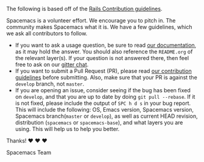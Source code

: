 The following is based off of the [Rails Contribution guidelines][].

Spacemacs is a volunteer effort. We encourage you to pitch in. The community makes Spacemacs what it is. We have a few guidelines, which we ask all contributors to follow.

- If you want to ask a usage question, be sure to read [our documentation][], as it may hold the answer. You should also reference the `README.org` of the relevant layer(s). If your question is not answered there, then feel free to ask on our [gitter chat][].
- If you want to submit a Pull Request (PR), please read [our contribution guidelines][] before submitting. Also, make sure that your PR is against the `develop` branch, not `master`.
- If you are opening an issue, consider seeing if the bug has been fixed on `develop`, and that you are up to date by doing `git pull --rebase`. If it is not fixed, please include the output of `SPC h d s` in your bug report. This will include the following: OS, Emacs version, Spacemacs version, Spacemacs branch(`master` or `develop`), as well as current HEAD revision, distribution (`spacemacs` or `spacemacs-base`), and what layers you are using. This will help us to help you better.

Thanks! :heart: :heart: :heart:

Spacemacs Team

[Rails Contribution guidelines]: https://github.com/rails/rails/blob/master/CONTRIBUTING.md
[our documentation]: doc/DOCUMENTATION.org
[gitter chat]: https://gitter.im/syl20bnr/spacemacs
[our contribution guidelines]: doc/CONTRIBUTE.org
